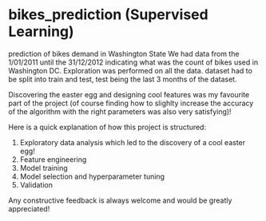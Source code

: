 # bikes_prediction (Supervised Learning)
prediction of bikes demand in Washington State
We had data from the 1/01/2011 until the 31/12/2012 indicating what was the count of bikes used in Washington DC.
Exploration was performed on all the data.
dataset had to be split into train and test, test being the last 3 months of the dataset.

Discovering the easter egg and designing cool features was my favourite part of the project (of course finding how to slighlty increase the accuracy of the algorithm with the right parameters was also very satisfying)!

Here is a quick explanation of how this project is structured:
1) Exploratory data analysis which led to the discovery of a cool easter egg!
2) Feature engineering 
3) Model training 
4) Model selection and hyperparameter tuning
5) Validation

Any constructive feedback is always welcome and would be greatly appreciated!
